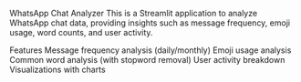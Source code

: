 WhatsApp Chat Analyzer
This is a Streamlit application to analyze WhatsApp chat data, providing insights such as message frequency, emoji usage, word counts, and user activity.

Features
Message frequency analysis (daily/monthly)
Emoji usage analysis
Common word analysis (with stopword removal)
User activity breakdown
Visualizations with charts
